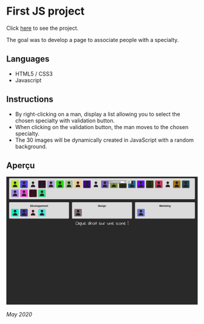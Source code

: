 # First JS project

Click [here](http://mbaguelin.eemi.tech/HTML-CSS-JS/dm-js/) to see the project.

The goal was to develop a page to associate people with a specialty.


## Languages

* HTML5 / CSS3
* Javascript


## Instructions

* By right-clicking on a man, display a list allowing you to select the chosen specialty with validation button.
* When clicking on the validation button, the man moves to the chosen specialty.
* The 30 images will be dynamically created in JavaScript with a random background.


## Aperçu

![home](capture.PNG)


*May 2020*
